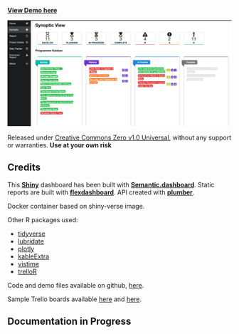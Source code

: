 
[**View Demo here**](https://carlosyanezs.shinyapps.io/PMDashboard/)

![screenshot](./screenshot.png "Screenshot")


Released under [Creative Commons Zero v1.0 Universal](https://github.com/carlosyanez/pm-dashboard/blob/master/LICENSE), without any support or warranties. **Use at your own risk**


## Credits

This [**Shiny**](https://shiny.rstudio.com/) dashboard has been built with [**Semantic.dashboard**](https://appsilon.github.io/semantic.dashboard/). Static reports are built with [**flexdashboard**](https://rmarkdown.rstudio.com/flexdashboard/). API created with [**plumber**](https://www.rplumber.io/).

Docker container based on shiny-verse image.

Other R packages used:

-  [tidyverse](https://www.tidyverse.org/)
-  [lubridate](https://lubridate.tidyverse.org/)
-  [plotly](https://plotly.com/r/)
-  [kableExtra](https://cran.r-project.org/web/packages/kableExtra/vignettes/awesome_table_in_html.html)
-  [vistime](https://github.com/shosaco/vistime)
-  [trelloR](https://github.com/jchrom/trelloR)

Code and demo files available on github, [here](https://github.com/carlosyanez/pm-dashboard).

Sample Trello boards available [here](https://trello.com/b/duGhq8WO/sampleprogramme) and [here](https://trello.com/b/TbX6eSVC/sampleproject).

## Documentation in Progress
